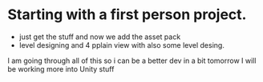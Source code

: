 # Starting with a first person project.

- just get the stuff and now we add the asset pack 
- level designing and 4 pplain view with also some level desing. 

I am going through all of this so i can be a better dev in a bit tomorrow I will be working more into Unity stuff 